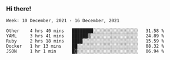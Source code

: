 ### Hi there!

<!--START_SECTION:waka-->
```text
Week: 10 December, 2021 - 16 December, 2021

Other    4 hrs 40 mins   ████████░░░░░░░░░░░░░░░░░   31.58 % 
YAML     3 hrs 41 mins   ██████▒░░░░░░░░░░░░░░░░░░   24.89 % 
Ruby     2 hrs 18 mins   ████░░░░░░░░░░░░░░░░░░░░░   15.59 % 
Docker   1 hr 13 mins    ██░░░░░░░░░░░░░░░░░░░░░░░   08.32 % 
JSON     1 hr 1 min      █▓░░░░░░░░░░░░░░░░░░░░░░░   06.94 % 
```
<!--END_SECTION:waka-->
